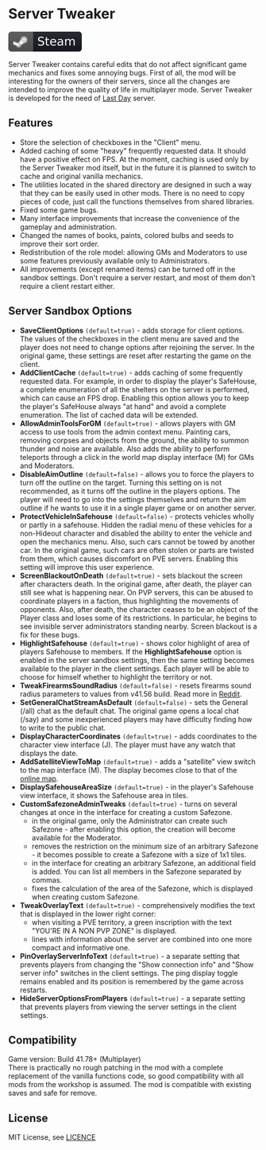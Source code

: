 # Server Tweaker
[![Steam Workshop](assets/steam.svg)](https://steamcommunity.com/sharedfiles/filedetails/?id=2951816996)

Server Tweaker contains careful edits that do not affect significant game mechanics and fixes some annoying bugs. First of all, the mod will be interesting for the owners of their servers, since all the changes are intended to improve the quality of life in multiplayer mode. Server Tweaker is developed for the need of [Last Day](https://last-day.wargm.ru) server.

## Features
* Store the selection of checkboxes in the "Client" menu.
* Added caching of some "heavy" frequently requested data. It should have a positive effect on FPS. At the moment, caching is used only by the Server Tweaker mod itself, but in the future it is planned to switch to cache and original vanilla mechanics.
* The utilities located in the shared directory are designed in such a way that they can be easily used in other mods. There is no need to copy pieces of code, just call the functions themselves from shared libraries.
* Fixed some game bugs.
* Many interface improvements that increase the convenience of the gameplay and administration.
* Changed the names of books, paints, colored bulbs and seeds to improve their sort order.
* Redistribution of the role model: allowing GMs and Moderators to use some features previously available only to Administrators.
* All improvements (except renamed items) can be turned off in the sandbox settings. Don't require a server restart, and most of them don't require a client restart either.

## Server Sandbox Options
* **SaveClientOptions** `(default=true)` - adds storage for client options. The values of the checkboxes in the client menu are saved and the player does not need to change options after rejoining the server. In the original game, these settings are reset after restarting the game on the client.
* **AddClientCache** `(default=true)` - adds caching of some frequently requested data. For example, in order to display the player's SafeHouse, a complete enumeration of all the shelters on the server is performed, which can cause an FPS drop. Enabling this option allows you to keep the player's SafeHouse always "at hand" and avoid a complete enumeration. The list of cached data will be extended.
* **AllowAdminToolsForGM** `(default=true)` - allows players with GM access to use tools from the admin context menu. Painting cars, removing corpses and objects from the ground, the ability to summon thunder and noise are available. Also adds the ability to perform teleports through a click in the world map display interface (M) for GMs and Moderators.
* **DisableAimOutline** `(default=false)` - allows you to force the players to turn off the outline on the target. Turning this setting on is not recommended, as it turns off the outline in the players options. The player will need to go into the settings themselves and return the aim outline if he wants to use it in a single player game or on another server.
* **ProtectVehicleInSafehouse** `(default=false)` - protects vehicles wholly or partly in a safehouse. Hidden the radial menu of these vehicles for a non-Hideout character and disabled the ability to enter the vehicle and open the mechanics menu. Also, such cars cannot be towed by another car. In the original game, such cars are often stolen or parts are twisted from them, which causes discomfort on PVE servers. Enabling this setting will improve this user experience.
* **ScreenBlackoutOnDeath** `(default=true)` - sets blackout the screen after characters death. In the original game, after death, the player can still see what is happening near. On PVP servers, this can be abused to coordinate players in a faction, thus highlighting the movements of opponents. Also, after death, the character ceases to be an object of the Player class and loses some of its restrictions. In particular, he begins to see invisible server administrators standing nearby. Screen blackout is a fix for these bugs.
* **HighlightSafehouse** `(default=true)` - shows color highlight of area of players Safehouse to members. If the **HighlightSafehouse** option is enabled in the server sandbox settings, then the same setting becomes available to the player in the client settings. Each player will be able to choose for himself whether to highlight the territory or not.
* **TweakFirearmsSoundRadius** `(default=false)` - resets firearms sound radius parameters to values from v41.56 build. Read more in [Reddit](https://www.reddit.com/r/projectzomboid/comments/ref3if/b4160_weapos_changes_guns_sound_radius).
* **SetGeneralChatStreamAsDefault** `(default=false)` - sets the General (/all) chat as the default chat. The original game opens a local chat (/say) and some inexperienced players may have difficulty finding how to write to the public chat.
* **DisplayCharacterCoordinates** `(default=true)` - adds coordinates to the character view interface (J). The player must have any watch that displays the date.
* **AddSatelliteViewToMap** `(default=true)` - adds a "satellite" view switch to the map interface (M). The display becomes close to that of the [online map](https://map.projectzomboid.com).
* **DisplaySafehouseAreaSize** `(default=true)` - in the player's Safehouse view interface, it shows the Safehouse area in tiles.
* **CustomSafezoneAdminTweaks** `(default=true)` - turns on several changes at once in the interface for creating a custom Safezone.
    - in the original game, only the Administrator can create such Safezone - after enabling this option, the creation will become available for the Moderator.
    - removes the restriction on the minimum size of an arbitrary Safezone - it becomes possible to create a Safezone with a size of 1x1 tiles.
    - in the interface for creating an arbitrary Safezone, an additional field is added. You can list all members in the Safezone separated by commas.
    - fixes the calculation of the area of the Safezone, which is displayed when creating custom Safezone.
* **TweakOverlayText** `(default=true)` - comprehensively modifies the text that is displayed in the lower right corner:
    - when visiting a PVE territory, a green inscription with the text "YOU'RE IN A NON PVP ZONE" is displayed.
    - lines with information about the server are combined into one more compact and informative one.
* **PinOverlayServerInfoText** `(default=true)` - a separate setting that prevents players from changing the "Show connection info" and "Show server info" switches in the client settings. The ping display toggle remains enabled and its position is remembered by the game across restarts.
* **HideServerOptionsFromPlayers** `(default=true)` - a separate setting that prevents players from viewing the server settings in the client settings.

## Compatibility
Game version: Build 41.78+ (Multiplayer)  
There is practically no rough patching in the mod with a complete replacement of the vanilla functions code, so good compatibility with all mods from the workshop is assumed. The mod is compatible with existing saves and safe for remove.

## License
MIT License, see [LICENCE](LICENSE)  
